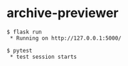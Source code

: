 # archive-previewer

```
$ flask run
 * Running on http://127.0.0.1:5000/
```

```
$ pytest
 * test session starts
```